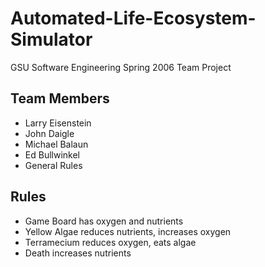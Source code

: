 # Automated-Life-Ecosystem-Simulator

GSU Software Engineering Spring 2006 Team Project


Team Members
----
* Larry Eisenstein
* John Daigle
* Michael Balaun
* Ed Bullwinkel
* General Rules


Rules
---- 

- Game Board has oxygen and nutrients 
- Yellow Algae reduces nutrients, increases oxygen 
- Terramecium reduces oxygen, eats algae 
- Death increases nutrients
